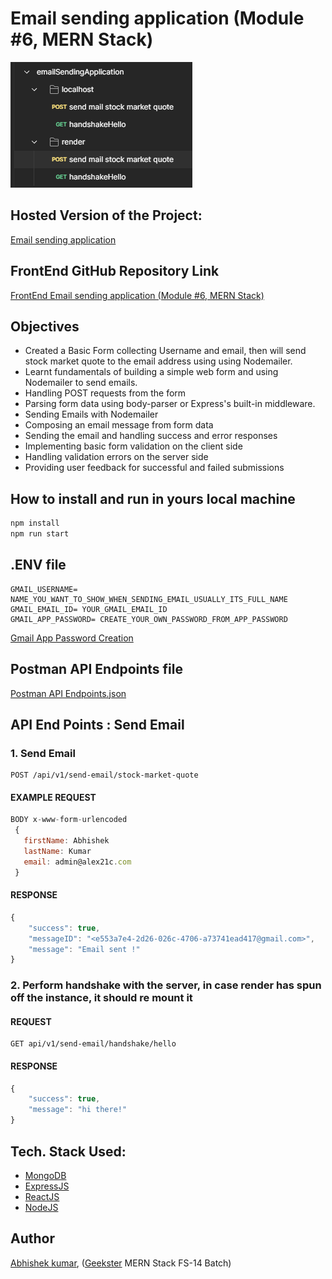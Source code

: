 # Email sending application (Module #6, MERN Stack)
![](thumbnail.png)


## Hosted Version of the Project:
[Email sending application](https://frontend-m6node-email-sending-application.vercel.app/)

## FrontEnd GitHub Repository Link
[FrontEnd Email sending application (Module #6, MERN Stack)](https://github.com/Alex21c/frontend-m6node-email-sending-application)

## Objectives
+ Created a Basic Form collecting Username and email, then will send stock market quote to the email address using using Nodemailer.
+ Learnt fundamentals of building a simple web form and using Nodemailer to send emails. 
+ Handling POST requests from the form
+ Parsing form data using body-parser or Express's built-in middleware.
+ Sending Emails with Nodemailer
+ Composing an email message from form data
+ Sending the email and handling success and error responses
+ Implementing basic form validation on the client side
+ Handling validation errors on the server side
+ Providing user feedback for successful and failed submissions

## How to install and run in yours local machine
```bash
npm install
npm run start
```

## .ENV file
```
GMAIL_USERNAME= NAME_YOU_WANT_TO_SHOW_WHEN_SENDING_EMAIL_USUALLY_ITS_FULL_NAME
GMAIL_EMAIL_ID= YOUR_GMAIL_EMAIL_ID
GMAIL_APP_PASSWORD= CREATE_YOUR_OWN_PASSWORD_FROM_APP_PASSWORD
```
[Gmail App Password Creation](https://myaccount.google.com/u/1/apppasswords)

## Postman API Endpoints file
[Postman API Endpoints.json](emailSendingApplication.postman_collection.json)


## API End Points : Send Email
### 1. Send Email
```
POST /api/v1/send-email/stock-market-quote
```
#### EXAMPLE REQUEST
```javascript
BODY x-www-form-urlencoded
 {
   firstName: Abhishek
   lastName: Kumar
   email: admin@alex21c.com
 }
```
#### RESPONSE
```javascript
{
    "success": true,
    "messageID": "<e553a7e4-2d26-026c-4706-a73741ead417@gmail.com>",
    "message": "Email sent !"
}
```

### 2. Perform handshake with the server, in case render has spun off the instance, it should re mount it
#### REQUEST
```
GET api/v1/send-email/handshake/hello
```

#### RESPONSE

```javascript
{
    "success": true,
    "message": "hi there!"
}
```

## Tech. Stack Used:
+ [MongoDB](https://www.mongodb.com/) 
+ [ExpressJS](https://expressjs.com/) 
+ [ReactJS](https://react.dev/) 
+ [NodeJS](https://nodejs.org/en/) 

## Author
[Abhishek kumar](https://www.linkedin.com/in/alex21c/), ([Geekster](https://geekster.in/) MERN Stack FS-14 Batch)



